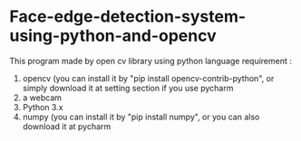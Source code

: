 # Face-edge-detection-system-using-python-and-opencv

This program made by open cv library using python language
requirement :
  1. opencv (you can install it by "pip install opencv-contrib-python", or simply download it at setting section if you use pycharm
  2. a webcam
  3. Python 3.x
  4. numpy (you can install it by "pip install numpy", or you can also download it at pycharm
